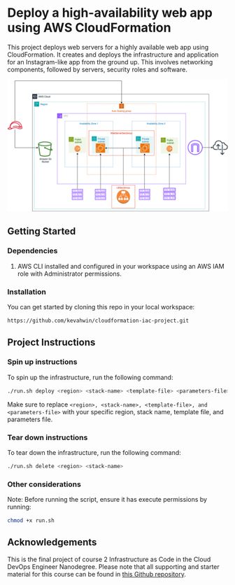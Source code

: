 # Deploy a high-availability web app using AWS CloudFormation

This project deploys web servers for a highly available web app using CloudFormation. It creates and deploys the infrastructure and application for an Instagram-like app from the ground up. This involves networking components, followed by servers, security roles and software. 

![Infrastructure Diagram](cloudformation-infra-diagram-ka.drawio.png)

## Getting Started

### Dependencies

1. AWS CLI installed and configured in your workspace using an AWS IAM role with Administrator permissions.


### Installation

You can get started by cloning this repo in your local workspace:

```
https://github.com/kevahwin/cloudformation-iac-project.git
```

## Project Instructions

### Spin up instructions
To spin up the infrastructure, run the following command:

```sh
./run.sh deploy <region> <stack-name> <template-file> <parameters-file>
```

Make sure to replace ``` <region>, <stack-name>, <template-file>, and <parameters-file> ``` with your specific region, stack name, template file, and parameters file.

### Tear down instructions
To tear down the infrastructure, run the following command:
```sh
./run.sh delete <region> <stack-name>
```

### Other considerations
Note: Before running the script, ensure it has execute permissions by running:

```sh
chmod +x run.sh
```

## Acknowledgements

This is the final project of course 2 Infrastructure as Code in the Cloud DevOps Engineer Nanodegree.
Please note that all supporting and starter material for this course can be found in [this Github repository](https://github.com/udacity/cd12352-Deploy-Infrastructure-as-Code).
